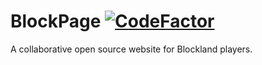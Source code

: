 # BlockPage [![CodeFactor](https://www.codefactor.io/repository/github/grumpztech/blockpage/badge)](https://www.codefactor.io/repository/github/grumpztech/blockpage)
A collaborative open source website for Blockland players.
